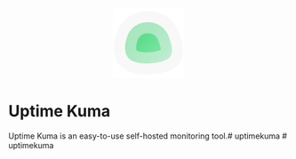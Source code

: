 <div align="center" width="100%">
    <img src="./public/icon.svg" width="128" alt="" />
</div>

# Uptime Kuma

Uptime Kuma is an easy-to-use self-hosted monitoring tool.#   u p t i m e k u m a 
 
 #   u p t i m e k u m a 
 
 
